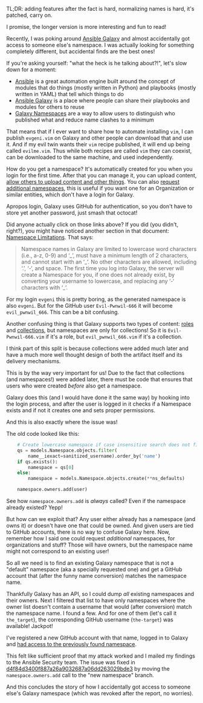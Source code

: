 <!--
.. title: Getting access to somebody else's Ansible Galaxy namespace
.. slug: getting-access-to-somebody-elses-ansible-galaxy-namespace
.. date: 2021-11-29 08:00:00 UTC
.. tags: english,planet-debian,software,linux,ansible,security
.. category: 
.. link: 
.. description: 
.. type: text
-->

TL;DR: adding features after the fact is hard, normalizing names is hard, it's patched, carry on.

I promise, the longer version is more interesting and fun to read!

Recently, I was poking around [Ansible Galaxy](https://galaxy.ansible.com) and almost accidentally got access to someone else's namespace. I was actually looking for something completely different, but accidental finds are the best ones!

If you're asking yourself: "what the heck is he talking about?!", let's slow down for a moment:

* [Ansible](https://ansible.com) is a great automation engine built around the concept of modules that do things (mostly written in Python) and playbooks (mostly written in YAML) that tell which things to do
* [Ansible Galaxy](https://galaxy.ansible.com) is a place where people can share their playbooks and modules for others to reuse
* [Galaxy Namespaces](https://galaxy.ansible.com/docs/contributing/namespaces.html) are a way to allow users to distinguish who published what and reduce name clashes to a minimum

That means that if I ever want to share how to automate installing `vim`, I can publish `evgeni.vim` on Galaxy and other people can download that and use it. And if my evil twin wants their `vim` recipe published, it will end up being called `evilme.vim`. Thus while both recipes are called `vim` they can coexist, can be downloaded to the same machine, and used independently.

How do you get a namespace? It's automatically created for you when you login for the first time. After that you can manage it, you can upload content, [allow others to upload content and other things](https://galaxy.ansible.com/docs/contributing/namespaces.html#adding-administrators-to-a-namespace). You can also [request additional namespaces](https://galaxy.ansible.com/docs/contributing/namespaces.html#requesting-additional-namespaces), this is useful if you want one for an Organization or similar entities, which don't have a login for Galaxy.

Apropos login, Galaxy uses GitHub for authentication, so you don't have to store yet another password, just smash that octocat!

Did anyone actually click on those links above? If you did (you didn't, right?), you might have noticed another section in that document: [Namespace Limitations](https://galaxy.ansible.com/docs/contributing/namespaces.html#namespace-limitations). That says:
> Namespace names in Galaxy are limited to lowercase word characters (i.e., a-z, 0-9) and ‘\_’, must have a minimum length of 2 characters, and cannot start with an ‘\_’. No other characters are allowed, including ‘.’, ‘-‘, and space.
> The first time you log into Galaxy, the server will create a Namespace for you, if one does not already exist, by converting your username to lowercase, and replacing any ‘-‘ characters with ‘\_’.

For my login `evgeni` this is pretty boring, as the generated namespace is also `evgeni`. But for the GitHub user `Evil-Pwnwil-666` it will become `evil_pwnwil_666`. This can be a bit confusing.

Another confusing thing is that Galaxy supports two types of content: [roles](https://docs.ansible.com/ansible/latest/user_guide/playbooks_reuse_roles.html) and [collections](https://docs.ansible.com/ansible/latest/user_guide/collections_using.html), but namespaces are only for collections! So it is `Evil-Pwnwil-666.vim` if it's a role, but `evil_pwnwil_666.vim` if it's a collection.

I think part of this split is because collections were added much later and have a much more well thought design of both the artifact itself and its delivery mechanisms.

This is by the way very important for us! Due to the fact that collections (and namespaces!) were added later, there must be code that ensures that users who were created *before* also get a namespace.

Galaxy does this (and I would have done it the same way) by hooking into the login process, and after the user is logged in it checks if a Namespace exists and if not it creates one and sets proper permissions.

And this is also exactly where the issue was!

The old code looked like this:

```python
    # Create lowercase namespace if case insensitive search does not find match
    qs = models.Namespace.objects.filter(
        name__iexact=sanitized_username).order_by('name')
    if qs.exists():
        namespace = qs[0]
    else:
        namespace = models.Namespace.objects.create(**ns_defaults)

    namespace.owners.add(user)
```

See how `namespace.owners.add` is *always* called? Even if the namespace already existed? Yepp!

But how can we exploit that? Any user either already has a namespace (and owns it) or doesn't have one that could be owned. And given users are tied to GitHub accounts, there is no way to confuse Galaxy here. Now, remember how I said one could request *additional* namespaces, for organizations and stuff? Those will have owners, but the namespace name might not correspond to an existing user!

So all we need is to find an existing Galaxy namespace that is not a "default" namespace (aka a specially requested one) and get a GitHub account that (after the funny name conversion) matches the namespace name.

Thankfully Galaxy has an API, so I could dump *all* existing namespaces and their owners. Next I filtered that list to have only namespaces where the owner list doesn't contain a username that would (after conversion) match the namespace name. I found a few. And for one of them (let's call it `the_target`), the corresponding GitHub username (`the-target`) was available! Jackpot!

I've registered a new GitHub account with that name, logged in to Galaxy and [had access to the previously found namespace](https://twitter.com/zhenech/status/1380180208251252743).

This felt like sufficient proof that my attack worked and I mailed my findings to the Ansible Security team. The issue was fixed in [d4f84d3400f887a26a9032687a06dd263029bde3](https://github.com/ansible/galaxy/commit/d4f84d3400f887a26a9032687a06dd263029bde3) by moving the `namespace.owners.add` call to the "new namespace" branch.

And this concludes the story of how I accidentally got access to someone else's Galaxy namespace (which was revoked after the report, no worries).
